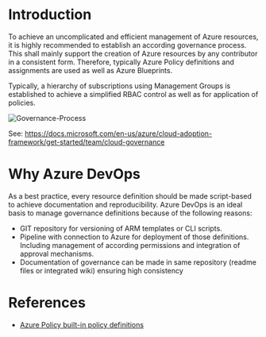 # Introduction
To achieve an uncomplicated and efficient management of Azure resources, it is highly recommended to establish an according governance process. This shall mainly support the creation of Azure resources by any contributor in a consistent form. Therefore, typically Azure Policy definitions and assignments are used as well as Azure Blueprints.

Typically, a hierarchy of subscriptions using Management Groups is established to achieve a simplified RBAC control as well as for application of policies.

![Governance-Process](https://docs.microsoft.com/de-de/azure/cloud-adoption-framework/_images/get-started/governance-team-map.png)

See: https://docs.microsoft.com/en-us/azure/cloud-adoption-framework/get-started/team/cloud-governance

# Why Azure DevOps
As a best practice, every resource definition should be made script-based to achieve documentation and reproducibility. Azure DevOps is an ideal basis to manage governance definitions because of the following reasons:
* GIT repository for versioning of ARM templates or CLI scripts.
* Pipeline with connection to Azure for deployment of those definitions. Including management of according permissions and integration of approval mechanisms.
* Documentation of governance can be made in same repository (readme files or integrated wiki) ensuring high consistency

# References
* [Azure Policy built-in policy definitions](https://docs.microsoft.com/en-us/azure/governance/policy/samples/built-in-policies)

